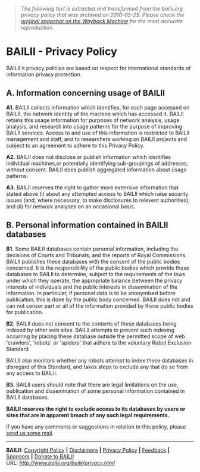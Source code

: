 > *The following text is extracted and transformed from the bailii.org privacy policy that was archived on 2010-05-25. Please check the [original snapshot on the Wayback Machine](https://web.archive.org/web/20100525194220id_/http%3A//www.bailii.org/bailii/privacy.html) for the most accurate reproduction.*

# BAILII - Privacy Policy

BAILII's privacy policies are based on respect for international standards of information privacy protection. 

## A. Information concerning usage of BAILII

**A1.** BAILII collects information which identifies, for each page accessed on BAILII, the network identity of the machine which has accessed it. BAILII retains this usage information for purposes of network analysis, usage analysis, and research into usage patterns for the purpose of improving BAILII services. Access to and use of this information is restricted to BAILII management and staff, and to researchers working on BAILII projects and subject to an agreement to adhere to this Privacy Policy.

**A2.** BAILII does not disclose or publish information which identifies individual machines,or potentially identifying sub-groupings of addresses, without consent. BAILII does publish aggregated information about usage patterns.

**A3.** BAILII reserves the right to gather more extensive information that stated above (i) about any attempted access to BAILII which raise security issues (and, where necessary, to make disclosures to relevent authorities); and (ii) for network analyses on an occasional basis.

## B. Personal information contained in BAILII databases

**B1.** Some BAILII databases contain personal information, including the decisions of Courts and Tribunals, and the reports of Royal Commissions. BAILII publishes these databases with the consent of the public bodies concerned. It is the responsibility of the public bodies which provide these databases to BAILII to determine, subject to the requirements of the laws under which they operate, the appropriate balance between the privacy interests of individuals and the public interests in dissemination of the information. In particular, if personal data is to be anonymised before publication, this is done by the public body concerned. BAILII does not and can not censor part or all of the information provided by these public bodies for publication.

**B2.** BAILII does not consent to the contents of these databases being indexed by other web sites. BAILII attempts to prevent such indexing occurring by placing these database outside the permitted scope of web 'crawlers', 'robots' or 'spiders' that adhere to the voluntary Robot Exclusion Standard

BAILII also monitors whether any robots attempt to index these databases in disregard of this Standard, and takes steps to exclude any that do so from any access to BAILII.

**B3.** BAILII users should note that there are legal limitations on the use, publication and dissemination of some personal information contained in BAILII databases. 

**BAILII reserves the right to exclude access to its databases by users or sites that are in apparent breach of any such legal requirements.**

If you have any comments or suggestions in relation to this policy, please [send us some mail](https://web.archive.org/web/20100525194220id_/http%3A//www.bailii.org/bailii/feedback.html).

* * *

**BAILII:** [Copyright Policy](https://web.archive.org/bailii/copyright.html) **|** [Disclaimers](https://web.archive.org/bailii/disclaimers.html) **|** [Privacy Policy](https://web.archive.org/bailii/privacy.html) **|** [Feedback](https://web.archive.org/bailii/feedback.html) **|** [Sponsors](https://web.archive.org/support/sponsors.html) **|** [Donate to BAILII](http://www.cafonline.org/apps/Charities/BasicSearch.aspx?dsp_keywords=bailii&dsp_location=&dsp_exactmatch=False&searchtype=simple)   
URL: _http://www.bailii.org/bailii/privacy.html_
